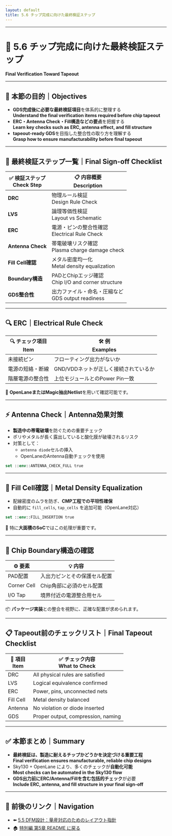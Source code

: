 ```yaml
---
layout: default
title: 5.6 チップ完成に向けた最終検証ステップ
---
```


---

# 🧪 5.6 チップ完成に向けた最終検証ステップ  
**Final Verification Toward Tapeout**

---

## 🎯 本節の目的｜Objectives

- **GDS完成後に必要な最終検証項目**を体系的に整理する  
  **Understand the final verification items required before chip tapeout**
- **ERC・Antenna Check・Fill構造などの要点**を把握する  
  **Learn key checks such as ERC, antenna effect, and fill structure**
- **tapeout-ready GDS**を目指した整合性の取り方を理解する  
  **Grasp how to ensure manufacturability before final tapeout**

---

## 🧪 最終検証ステップ一覧｜Final Sign-off Checklist

| ✅ **検証ステップ**<br>Check Step | 📋 **内容概要**<br>Description |
|----------------------|------------------------------|
| **DRC** | 物理ルール検証<br>Design Rule Check |
| **LVS** | 論理等価性検証<br>Layout vs Schematic |
| **ERC** | 電源・ピンの整合性確認<br>Electrical Rule Check |
| **Antenna Check** | 帯電破壊リスク確認<br>Plasma charge damage check |
| **Fill Cell確認** | メタル密度均一化<br>Metal density equalization |
| **Boundary構造** | PADとChipエッジ確認<br>Chip I/O and corner structure |
| **GDS整合性** | 出力ファイル・命名・圧縮など<br>GDS output readiness |

---

## 🔍 ERC｜Electrical Rule Check

| 🔍 **チェック項目**<br>Item | 🛠️ **例**<br>Examples |
|----------------------|------------------------------|
| 未接続ピン | フローティング出力がないか |
| 電源の短絡・断線 | GND/VDDネットが正しく接続されているか |
| 階層電源の整合性 | 上位モジュールとのPower Pin一致 |

📌 **OpenLaneまたはMagic抽出Netlist**を用いて確認可能です。

---

## ⚡ Antenna Check｜Antenna効果対策

- **製造中の帯電破壊**を防ぐための重要チェック  
- ポリやメタルが長く露出していると酸化膜が破壊されるリスク  
- 対策として：
  - `antenna diode`セルの挿入
  - OpenLaneのAntenna自動チェックを使用

```tcl
set ::env::ANTENNA_CHECK_FULL true
```

---

## 🧱 Fill Cell確認｜Metal Density Equalization

- 配線密度のムラを防ぎ、**CMP工程での平坦性確保**  
- 自動的に `fill_cells`, `tap_cells` を追加可能（OpenLane対応）

```tcl
set ::env::FILL_INSERTION true
```

📌 特に**大面積のSoC**ではこの処理が重要です。

---

## 📐 Chip Boundary構造の確認

| ⚙️ **要素** | 💡 **内容** |
|-------------|------------|
| PAD配置     | 入出力ピンとその保護セル配置 |
| Corner Cell | Chip角部に必須のセル配置 |
| I/O Tap     | 境界付近の電源整合用セル |

📦 **パッケージ実装**との整合を視野に、正確な配置が求められます。

---

## 📋 Tapeout前のチェックリスト｜Final Tapeout Checklist

| 📌 **項目**<br>Item | ✅ **チェック内容**<br>What to Check |
|-------------|------------------------------|
| DRC | All physical rules are satisfied |
| LVS | Logical equivalence confirmed |
| ERC | Power, pins, unconnected nets |
| Fill Cell | Metal density balanced |
| Antenna | No violation or diode inserted |
| GDS | Proper output, compression, naming |

---

## ✅ 本節まとめ｜Summary

- **最終検証は、製造に耐えるチップかどうかを決定づける重要工程**  
  **Final verification ensures manufacturable, reliable chip designs**
- Sky130 + OpenLane により、多くのチェックが**自動化可能**  
  **Most checks can be automated in the Sky130 flow**
- **GDS出力前にERC/Antenna/Fillを含む包括的チェック**が必要  
  **Include ERC, antenna, and fill structure in your final sign-off**

---

## 🔗 前後のリンク｜Navigation

- ⬅️ [5.5 DFM設計：量産対応のためのレイアウト指針](5_5_dfm_guideline.md)  
- 🏠 [特別編 第5章 README に戻る](README.md)
